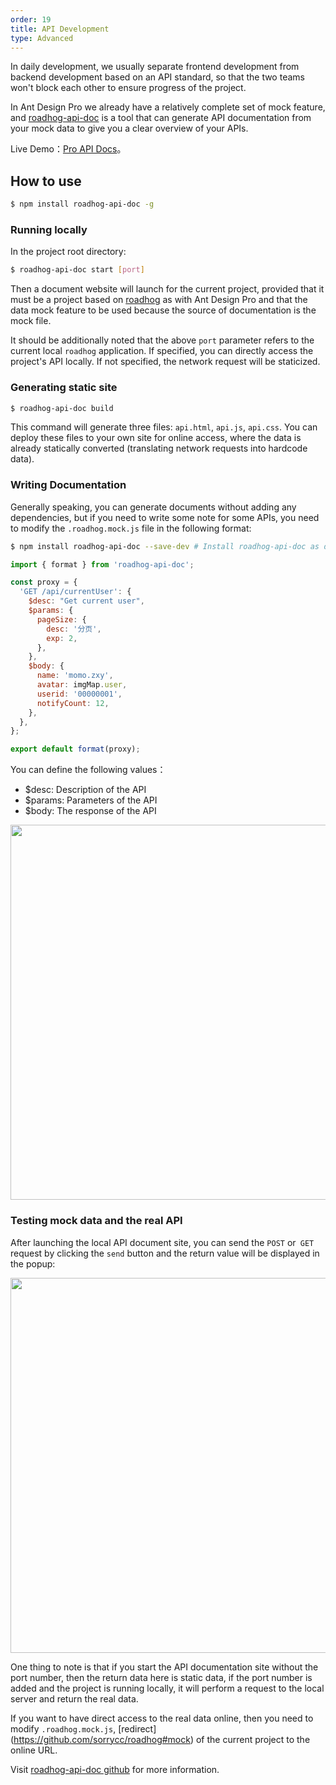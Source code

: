 ```yaml
---
order: 19
title: API Development
type: Advanced
---
```


In daily development, we usually separate frontend development from backend development based on an API standard, so that the two teams won't block each other to ensure progress of the project.

In Ant Design Pro we already have a relatively complete set of mock feature, and [roadhog-api-doc](https://github.com/nikogu/roadhog-api-doc) is a tool that can generate API documentation from your mock data to give you a clear overview of your APIs.

Live Demo：[Pro API Docs](https://preview.pro.ant.design/api.html)。

## How to use

```bash
$ npm install roadhog-api-doc -g
```

### Running locally

In the project root directory:

```bash
$ roadhog-api-doc start [port]
```

Then a document website will launch for the current project, provided that it must be a project based on [roadhog](https://github.com/sorrycc/roadhog) as with Ant Design Pro and that the data mock feature to be used because the source of documentation is the mock file.

It should be additionally noted that the above `port` parameter refers to the current local `roadhog` application. If specified, you can directly access the project's API locally. If not specified, the network request will be staticized.

### Generating static site

```bash
$ roadhog-api-doc build
```

This command will generate three files: `api.html`, `api.js`, `api.css`. You can deploy these files to your own site for online access, where the data is already statically converted (translating network requests into hardcode data).

### Writing Documentation

Generally speaking, you can generate documents without adding any dependencies, but if you need to write some note for some APIs, you need to modify the `.roadhog.mock.js` file in the following format:

```bash
$ npm install roadhog-api-doc --save-dev # Install roadhog-api-doc as development dependency
```

```js
import { format } from 'roadhog-api-doc';

const proxy = {
  'GET /api/currentUser': {
    $desc: "Get current user",
    $params: {
      pageSize: {
        desc: '分页',
        exp: 2,
      },
    },
    $body: {
      name: 'momo.zxy',
      avatar: imgMap.user,
      userid: '00000001',
      notifyCount: 12,
    },
  },
};

export default format(proxy);
```

You can define the following values：

- $desc: Description of the API
- $params: Parameters of the API
- $body: The response of the API

<img width="600" src="https://gw.alipayobjects.com/zos/rmsportal/PVfsHataJahAwAVaKDtp.png" />

### Testing mock data and the real API

After launching the local API document site, you can send the `POST` or` GET` request by clicking the `send` button and the return value will be displayed in the popup:

<img width="600" src="https://gw.alipayobjects.com/zos/rmsportal/mkgrIEbmhXZFbSOWvTCz.png" />

One thing to note is that if you start the API documentation site without the port number, then the return data here is static data, if the port number is added and the project is running locally, it will perform a request to the local server and return the real data.

If you want to have direct access to the real data online, then you need to modify `.roadhog.mock.js`, [redirect] (https://github.com/sorrycc/roadhog#mock) of the current project to the online URL.

Visit [roadhog-api-doc github](https://github.com/nikogu/roadhog-api-doc) for more information.
